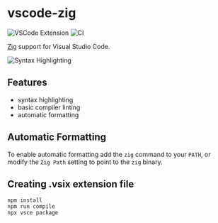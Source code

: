 # vscode-zig

![VSCode Extension](https://img.shields.io/badge/vscode-extension-brightgreen)
![CI](https://img.shields.io/github/workflow/status/ziglang/vscode-zig/CI.svg)

[Zig](http://ziglang.org/) support for Visual Studio Code.

![Syntax Highlighting](./images/example.png)

## Features

 - syntax highlighting
 - basic compiler linting
 - automatic formatting

## Automatic Formatting

To enable automatic formatting add the `zig` command to your `PATH`, or
modify the `Zig Path` setting to point to the `zig` binary.

## Creating .vsix extension file

```
npm install
npm run compile
npx vsce package
```
